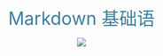 <center>
<br>
<font color="#3C7E9F" style="font-size:32px"> Markdown 基础语</font>
  
  ![](https://ws3.sinaimg.cn/large/006tKfTcgy1frl3wwlw7mj30cv0a90su.jpg)
  
<br>
</center>
